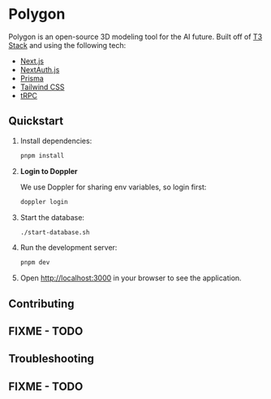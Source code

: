 # Polygon

Polygon is an open-source 3D modeling tool for the AI future. Built off of [T3 Stack](https://create.t3.gg/) and using the following tech:

- [Next.js](https://nextjs.org)
- [NextAuth.js](https://next-auth.js.org)
- [Prisma](https://prisma.io)
- [Tailwind CSS](https://tailwindcss.com)
- [tRPC](https://trpc.io)

## Quickstart

1. Install dependencies:

   ```bash
   pnpm install
   ```

2. **Login to Doppler**

   We use Doppler for sharing env variables, so login first:

   ```bash
   doppler login
   ```

3. Start the database:

   ```bash
   ./start-database.sh
   ```

4. Run the development server:

   ```bash
   pnpm dev
   ```

5. Open [http://localhost:3000](http://localhost:3000) in your browser to see the application.

## Contributing

## FIXME - TODO

## Troubleshooting

## FIXME - TODO

